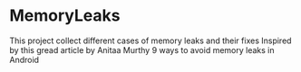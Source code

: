 # MemoryLeaks 
This project collect different cases of memory leaks and their fixes Inspired by this gread article by Anitaa Murthy
9 ways to avoid memory leaks in Android
